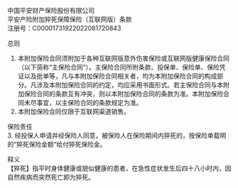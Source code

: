 中国平安财产保险股份有限公司  
平安产险附加猝死保障保险（互联网版）条款  
注册号：C00001731922022081720843

总则  
1. 本附加保险合同须附加于各种互联网版意外伤害保险或互联网版健康保险合同（以下简称“主保险合同”）。主保险合同所附条款、投保单、保险单、保险凭证以及批单等，凡与本附加保险合同相关者，均为本附加保险合同的构成部分。凡涉及本附加保险合同的约定，均应采用书面形式。若主保险合同与本附加保险合同的条款互有冲突，则以本附加保险合同的条款为准。本附加保险合同未尽事宜，以主保险合同的条款规定为准。  
2. 本附加保险合同仅限于互联网渠道销售。

保险责任  
3. 经投保人申请并经保险人同意，被保险人在保险期间内猝死的，按保险单载明的“猝死保险金额”给付猝死保险金。

释义  
【猝死】指平时身体健康或貌似健康的患者，在急性症状发生后四十八小时内，因自然疾病而突然死亡即为猝死。